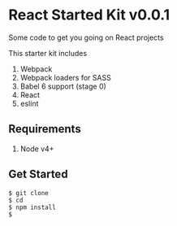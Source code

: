 # React Started Kit v0.0.1

Some code to get you going on React projects

This starter kit includes

1. Webpack
2. Webpack loaders for SASS
3. Babel 6 support (stage 0)
4. React
5. eslint


## Requirements
1. Node v4+

## Get Started

```
$ git clone 
$ cd  
$ npm install
$
```

